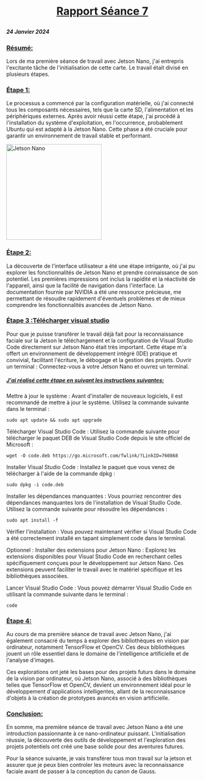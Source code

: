 # <p align="center"><ins> Rapport Séance 7
##### 24 Janvier 2024
### <ins>Résumé:
Lors de ma première séance de travail avec Jetson Nano, j'ai entrepris l'excitante tâche de l'initialisation de cette carte.
Le travail était divisé en plusieurs étapes.

### <ins> Étape 1:

 Le processus a commencé par la configuration matérielle, où j'ai connecté tous les composants nécessaires, tels que la carte SD, l'alimentation et les périphériques externes.
 Après avoir réussi cette étape, j'ai procédé à l'installation du système d'exploitation, en l'occurrence, probablement Ubuntu qui est  adapté à la Jetson Nano. Cette phase a été cruciale pour garantir un environnement de travail stable et performant.

 <img src="" width="250" alt="Jetson Nano">

 ### <ins>Étape 2:
 La découverte de l'interface utilisateur a été une étape intrigante, où j'ai pu explorer les fonctionnalités de Jetson Nano et prendre connaissance de son potentiel. Les premières impressions ont inclus la rapidité et la réactivité de l'appareil, ainsi que la facilité de navigation dans l'interface.
 La documentation fournie par NVIDIA a été une ressource précieuse, me permettant de résoudre rapidement d'éventuels problèmes et de mieux comprendre les fonctionnalités avancées de Jetson Nano.
 ### <ins>Étape 3 :Télécharger visual studio

 Pour que je puisse transférer le travail déjà fait pour la reconnaissance faciale sur la Jetson le  téléchargement  et la configuration de  Visual Studio Code directement sur Jetson Nano était très important.
  Cette étape m'a offert un environnement de développement intégré (IDE) pratique et convivial, facilitant l'écriture, le débogage et la gestion des projets.
  Ouvrir un terminal : Connectez-vous à votre Jetson Nano et ouvrez un terminal.

 ##### <ins>J'ai réalisé cette étape en suivant les instructions suivantes:

Mettre à jour le système : Avant d'installer de nouveaux logiciels, il est recommandé de mettre à jour le système. Utilisez la commande suivante dans le terminal :



` sudo apt update && sudo apt upgrade `

Télécharger Visual Studio Code : Utilisez la commande suivante pour télécharger le paquet DEB de Visual Studio Code depuis le site officiel de Microsoft :



`wget -O code.deb https://go.microsoft.com/fwlink/?LinkID=760868`

Installer Visual Studio Code : Installez le paquet que vous venez de télécharger à l'aide de la commande dpkg :



`sudo dpkg -i code.deb`

Installer les dépendances manquantes : Vous pourriez rencontrer des dépendances manquantes lors de l'installation de Visual Studio Code. Utilisez la commande suivante pour résoudre les dépendances :



`sudo apt install -f`

Vérifier l'installation : Vous pouvez maintenant vérifier si Visual Studio Code a été correctement installé en tapant simplement code dans le terminal.

Optionnel : Installer des extensions pour Jetson Nano : Explorez les extensions disponibles pour Visual Studio Code en recherchant celles spécifiquement conçues pour le développement sur Jetson Nano. Ces extensions peuvent faciliter le travail avec le matériel spécifique et les bibliothèques associées.

Lancer Visual Studio Code : Vous pouvez démarrer Visual Studio Code en utilisant la commande suivante dans le terminal :



`code`

### <ins>Étape 4:
Au cours de ma première séance de travail avec Jetson Nano, j'ai également consacré du temps à explorer des bibliothèques en vision par ordinateur, notamment TensorFlow et OpenCV. Ces deux bibliothèques jouent un rôle essentiel dans le domaine de l'intelligence artificielle et de l'analyse d'images.

Ces explorations ont jeté les bases pour des projets futurs dans le domaine de la vision par ordinateur, où Jetson Nano, associé à des bibliothèques telles que TensorFlow et OpenCV, devient un environnement idéal pour le développement d'applications intelligentes, allant de la reconnaissance d'objets à la création de prototypes avancés en vision artificielle.

### <ins> Conclusion:
En somme, ma première séance de travail avec Jetson Nano a été une introduction passionnante à ce nano-ordinateur puissant. L'initialisation réussie, la découverte des outils de développement et l'exploration des projets potentiels ont créé une base solide pour des aventures futures.

Pour la séance suivante, je vais transférer tous mon travail sur la jetson et assurer que je peux bien controler les moteurs avec la reconnaissance faciale avant de passer à la conception du canon de Gauss.

